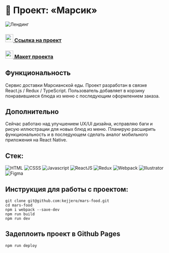 # 🚀 Проект: «Марсик»

![Лендинг](https://sun9-west.userapi.com/sun9-49/s/v1/ig2/XrKhdpFdpp1oLsXssgVTkVoJIWo227z7VadTi1VIgwZ-XsVUcWN-uXM0kCoVb6fUiwcIzWYo8AtajIf5GgVF0iD9.jpg?size=2029x1314&quality=96&type=album)

### <img src="https://cdn-icons-png.flaticon.com/512/7135/7135133.png" width="25" />[ Ссылка на проект](https://kejjero.github.io/mars-food/)

### <img src="https://cdn-icons-png.flaticon.com/512/5968/5968705.png" width="25" />[ Макет проекта](https://kejjero.github.io/mars-food/)

## Функциональность
Сервис доставки Марсианской еды. Проект разработан в связке React.js / Redux / TypeScript. Пользователь добавляет в корзину понравившиеся блюда из меню с последующим оформлением заказа.
## Дополнительно
Сейчас работаю над улучшением UX/UI дизайна, исправляю баги и рисую иллюстрации для новых блюд из меню. Планирую расширить функциональность и в последующем сделать аналог мобильного приложения на React Native.

## Стек:
![HTML](https://img.shields.io/badge/-HTML-0d1117?style=for-the-badge&logo=html5)
![CSSS](https://img.shields.io/badge/-SASS-0d1117?style=for-the-badge&logo=sass)
![Javascript](https://img.shields.io/badge/-Javascript-0d1117?style=for-the-badge&logo=Javascript)
![ReactJS](https://img.shields.io/badge/-ReactJS-0d1117?style=for-the-badge&logo=React)
![Redux](https://img.shields.io/badge/-Redux-0d1117?style=for-the-badge&logo=Redux)
![Webpack](https://img.shields.io/badge/-Webpack-0d1117?style=for-the-badge&logo=Webpack)
![Illustrator](https://img.shields.io/badge/-Illustrator-0d1117?style=for-the-badge&logo=adobeIllustrator)
![Figma](https://img.shields.io/badge/-Figma-0d1117?style=for-the-badge&logo=Figma)

## Инструкция для работы с проектом:
```
git clone git@github.com:kejjero/mars-food.git
cd mars-food
npm i webpack --save-dev
npm run build
npm run dev
```
## Задеплоить проект в Github Pages
```
npm run deploy
```

